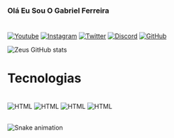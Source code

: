 
### Olá Eu Sou O Gabriel Ferreira 

#



[![Youtube](https://img.shields.io/badge/YouTube-FF0000?style=for-the-badge&logo=youtube&logoColor=white)](https://www.youtube.com/channel/UCHaRSz3eOB5GCiNJQGWoRfQ)
[![Instagram](https://img.shields.io/badge/Instagram-E4405F?style=for-the-badge&logo=instagram&logoColor=white)]()
[![Twitter](https://img.shields.io/badge/Twitter-1DA1F2?style=for-the-badge&logo=twitter&logoColor=white)]()
[![Discord](https://img.shields.io/badge/Discord-7289DA?style=for-the-badge&logo=discord&logoColor=white)]()
[![GitHub](https://img.shields.io/badge/GitHub-100000?style=for-the-badge&logo=github&logoColor=white)]()



![Zeus GitHub stats](https://github-readme-stats.vercel.app/api?username=tomas-shelby&show_icons=true&theme=radical)

# Tecnologias


<div style="display: inline_block"><br/>
    <img align="center" alt="HTML" src="https://img.shields.io/badge/HTML5-E34F26?style=for-the-badge&logo=html5&logoColor=white"/>
    <img align="center" alt="HTML" src="https://img.shields.io/badge/CSS3-1572B6?style=for-the-badge&logo=css3&logoColor=white"/>
    <img align="center" alt="HTML" src="https://img.shields.io/badge/JavaScript-323330?style=for-the-badge&logo=javascript&logoColor=F7DF1E"/>
    <img align="center" alt="HTML" src="https://img.shields.io/badge/Lua-2C2D72?style=for-the-badge&logo=lua&logoColor=white">
</div>
<br/>

![Snake animation](https://github.com/tomas-shelby/tomas-shelby/blob/output/github-contribution-grid-snake.svg)
